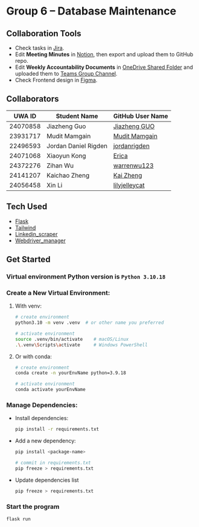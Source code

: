 # Group 6 – Database Maintenance

## Collaboration Tools

- Check tasks in [Jira](https://group-6.atlassian.net/jira/software/projects/KAN/boards/1).
- Edit **Meeting Minutes** in [Notion](https://www.notion.so/CITS5206-Project-Meeting-Minutes-238e5d3a9f71803f9ba4fed7f91a0950?source=copy_link), then export and upload them to GitHub repo.
- Edit **Weekly Accountability Documents** in [OneDrive Shared Folder](https://uniwa-my.sharepoint.com/:f:/g/personal/24141207_student_uwa_edu_au/EnXSuU20PElDhmz5yLTyoW0B7K_1jvGaCH-0zw2MWpEwlg?e=kOH95R) and uploaded them to [Teams Group Channel](https://teams.microsoft.com/l/channel/19%3A19052e6b5a1b4d39b279248917efd1de%40thread.tacv2/Group%206?groupId=e524efef-b404-40f0-a05e-8dd542306098&tenantId=05894af0-cb28-46d8-8716-74cdb46e2226&ngc=true).
- Check Frontend design in [Figma](https://www.figma.com/design/S9aRCTd4FYe4vIpNMJm8X0/CITS5206-project?node-id=2002-3&t=x1OeMjkGU0oQr35F-1).

## Collaborators

| UWA ID   | Student Name         | GitHub User Name                                  |
| -------- | -------------------- | ------------------------------------------------- |
| 24070858 | Jiazheng Guo         | [Jiazheng GUO](https://github.com/GJZ99123)       |
| 23931717 | Mudit Mamgain        | [Mudit Mamgain](https://github.com/mudit2322)     |
| 22496593 | Jordan Daniel Rigden | [jordanrigden](https://github.com/jordanrigden)   |
| 24071068 | Xiaoyun Kong         | [Erica](https://github.com/ErikaKK)               |
| 24372276 | Zihan Wu             | [warrenwu123](https://github.com/warrenwu123)     |
| 24141207 | Kaichao Zheng        | [Kai Zheng](https://github.com/Kaichao-Zheng)     |
| 24056458 | Xin Li               | [lilyjelleycat](https://github.com/lilyjelleycat) |

## Tech Used

- [Flask](https://flask.palletsprojects.com/en/stable/)
- [Tailwind](https://tailwindcss.com/docs/installation/using-vite)
- [Linkedin_scraper](https://github.com/joeyism/linkedin_scraper)
- [Webdriver_manager](https://github.com/SergeyPirogov/webdriver_manager)

## Get Started

### Virtual environment Python version is `Python 3.10.18`

### Create a New Virtual Environment:

1. With venv:

   ```bash
   # create environment
   python3.10 -m venv .venv	 # or other name you preferred

   # activate environment
   source .venv/bin/activate    # macOS/Linux
   .\.venv\Scripts\activate     # Windows PowerShell
   ```

2. Or with conda:

   ```bash
   # create environment
   conda create -n yourEnvName python=3.9.18
   
   # activate environment
   conda activate yourEnvName
   ```

### Manage Dependencies:

- Install dependencies:
  ```bash
  pip install -r requirements.txt
  ```

- Add a new dependency:

  ```bash
  pip install <package-name>
  
  # commit in requirements.txt
  pip freeze > requirements.txt
  ```

- Update dependencies list

  ```bash
  pip freeze > requirements.txt
  ```

### Start the program

```bash
flask run
```
